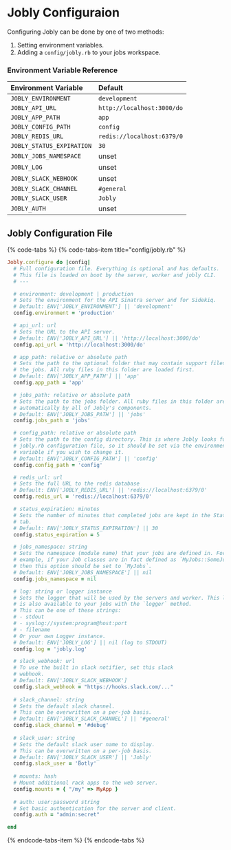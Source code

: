 # Jobly Configuraion

Configuring Jobly can be done by one of two methods:

1. Setting environment variables.
2. Adding a `config/jobly.rb` to your jobs workspace.

### Environment Variable Reference

| Environment Variable | Default |
| :--- | :--- |
| `JOBLY_ENVIRONMENT` | `development` |
| `JOBLY_API_URL` | `http://localhost:3000/do` |
| `JOBLY_APP_PATH` | `app` |
| `JOBLY_CONFIG_PATH` | `config` |
| `JOBLY_REDIS_URL` | `redis://localhost:6379/0` |
| `JOBLY_STATUS_EXPIRATION` | `30` |
| `JOBLY_JOBS_NAMESPACE` | unset |
| `JOBLY_LOG` | unset |
| `JOBLY_SLACK_WEBHOOK` | unset |
| `JOBLY_SLACK_CHANNEL` | `#general` |
| `JOBLY_SLACK_USER` | `Jobly` |
| `JOBLY_AUTH` | unset |

## Jobly Configuration File

{% code-tabs %}
{% code-tabs-item title="config/jobly.rb" %}
```ruby
Jobly.configure do |config|
  # Full configuration file. Everything is optional and has defaults.
  # This file is loaded on boot by the server, worker and jobly CLI.
  # ---

  # environment: development | production
  # Sets the environment for the API Sinatra server and for Sidekiq.
  # Default: ENV['JOBLY_ENVIRONMENT'] || 'development'
  config.environment = 'production'

  # api_url: url
  # Sets the URL to the API server.
  # Default: ENV['JOBLY_API_URL'] || 'http://localhost:3000/do'
  config.api_url = 'http://localhost:3000/do'

  # app_path: relative or absolute path
  # Sets the path to the optional folder that may contain support files for
  # the jobs. All ruby files in this folder are loaded first.
  # Default: ENV['JOBLY_APP_PATH'] || 'app'
  config.app_path = 'app'

  # jobs_path: relative or absolute path
  # Sets the path to the jobs folder. All ruby files in this folder are loaded
  # automatically by all of Jobly's components.
  # Default: ENV['JOBLY_JOBS_PATH'] || 'jobs'
  config.jobs_path = 'jobs'

  # config_path: relative or absolute path
  # Sets the path to the config directory. This is where Jobly looks for this
  # jobly.rb configuration file, so it should be set via the environment
  # variable if you wish to change it.
  # Default: ENV['JOBLY_CONFIG_PATH'] || 'config'
  config.config_path = 'config'

  # redis_url: url
  # Sets the full URL to the redis database
  # Default: ENV['JOBLY_REDIS_URL'] || 'redis://localhost:6379/0'
  config.redis_url = 'redis://localhost:6379/0'

  # status_expiration: minutes
  # Sets the number of minutes that completed jobs are kept in the Statuses
  # tab.
  # Default: ENV['JOBLY_STATUS_EXPIRATION'] || 30
  config.status_expiration = 5

  # jobs_namespace: string
  # Sets the namespace (module name) that your jobs are defined in. For 
  # example, if your Job classes are in fact defined as `MyJobs::SomeJob` 
  # then this option should be set to `MyJobs`.
  # Default: ENV['JOBLY_JOBS_NAMESPACE'] || nil
  config.jobs_namespace = nil

  # log: string or logger instance
  # Sets the logger that will be used by the servers and worker. This logger
  # is also available to your jobs with the `logger` method.
  # This can be one of these strings:
  # - stdout
  # - syslog://system:program@host:port
  # - filename
  # Or your own Logger instance.
  # Default: ENV['JOBLY_LOG'] || nil (log to STDOUT)
  config.log = 'jobly.log'

  # slack_webhook: url
  # To use the built in slack notifier, set this slack
  # webhook.
  # Default: ENV['JOBLY_SLACK_WEBHOOK']
  config.slack_webhook = "https://hooks.slack.com/..."
  
  # slack_channel: string
  # Sets the default slack channel.
  # This can be overwritten on a per-job basis.
  # Default: ENV['JOBLY_SLACK_CHANNEL'] || '#general'
  config.slack_channel = '#debug'
  
  # slack_user: string
  # Sets the default slack user name to display.
  # This can be overwritten on a per-job basis.
  # Default: ENV['JOBLY_SLACK_USER'] || 'Jobly'
  config.slack_user = 'Botly'
  
  # mounts: hash
  # Mount additional rack apps to the web server.
  config.mounts = { "/my" => MyApp }
  
  # auth: user:password string
  # Set basic authentication for the server and client.
  config.auth = "admin:secret"

end
```
{% endcode-tabs-item %}
{% endcode-tabs %}

